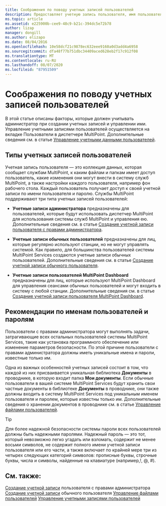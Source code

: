 ```yaml
---
title: Соображения по поводу учетных записей пользователей
description: Предоставляет учетную запись пользователя, имя пользователя и пароль для служб MultiPoint
ms.topic: article
ms.assetid: e225900b-cee9-48c9-b21c-394dc5e72b78
author: lizap
manager: dongill
ms.author: elizapo
ms.date: 08/04/2016
ms.openlocfilehash: 10e58dcf21c9878ec632eee9160a0d3add4a6958
ms.sourcegitcommit: dfa48f77b751dbc34409aced628eb2f17c912f08
ms.translationtype: MT
ms.contentlocale: ru-RU
ms.lasthandoff: 08/07/2020
ms.locfileid: "87951509"
---
```

# <a name="user-account-considerations"></a>Соображения по поводу учетных записей пользователей
В этой статье описаны факторы, которые должен учитывать администратор при создании учетных записей и управлении ими. Управление учетными записями пользователей осуществляется на вкладке Пользователи в диспетчере MultiPoint. Дополнительные сведения см. в статье [Управление учетными данными пользователей](Manage-User-Accounts.md).

## <a name="user-account-types"></a>Типы учетных записей пользователей
Учетная запись пользователя — это коллекция данных, которая сообщает службам MultiPoint, к каким файлам и папкам имеет доступ пользователь, какие изменения они могут внести в систему служб MultiPoint, а также настройки каждого пользователя, например фон рабочего стола. Каждый пользователь получает доступ к своей учетной записи по имени пользователя и паролю. Службы MultiPoint поддерживают три типа учетных записей пользователей:

-   **Учетные записи администратора** предназначены для пользователей, которые будут использовать диспетчер MultiPoint для использования системы служб MultiPoint и управления ею. Дополнительные сведения см. в статье [Создание учетной записи пользователя с правами администратора](Create-an-Administrative-User-Account.md).

-   **Учетные записи обычных пользователей** предназначены для лиц, которые регулярно используют станции, но не могут управлять системой. Как правило, для большинства пользователей системы MultiPoint Services создаются учетные записи обычных пользователей. Дополнительные сведения см. в статье [Создание учетной записи обычного пользователя](Create-a-Standard-User-Account.md).

-   **Учетные записи пользователей MultiPoint Dashboard** предназначены для лиц, которые используют MultiPoint Dashboard для управления сеансами обычных пользователей и могут входить в систему с любой станции. Дополнительные сведения см. в статье [Создание учетной записи пользователя MultiPoint Dashboard](Create-a-MultiPoint-Dashboard-User-Account.md).

## <a name="user-name-and-password-considerations"></a>Рекомендации по именам пользователей и паролям
Пользователи с правами администратора могут выполнять задачи, затрагивающие всех остальных пользователей системы MultiPoint Services, такие как установка программного обеспечение или изменение параметров безопасности. По этой причине пользователи с правами администратора должны иметь уникальные имена и пароли, известные только им.

Одна из важных особенностей учетных записей состоит в том, что каждой из них присваивается уникальная библиотека **Документы** в проводнике, в которую входит папка **Мои документы**. Если обычные пользователи в вашей системе MultiPoint Services будут хранить свои частные документы в библиотеке **Документы** в проводнике, они также должны входить в систему MultiPoint Services под уникальным именем пользователя и паролем, которые известны только им. Дополнительные сведения о хранении документов в проводнике см. в статье [Управление файлами пользователей](Manage-User-Files.md).

> [!TIP]
> Для более надежной безопасности системы пароли всех пользователей должны быть надежными паролями. Надежный пароль — это тот, который невозможно легко угадать или взломать, содержит не менее восьми символов, не содержит полного имени учетной записи пользователя или его части, а также включает по крайней мере три из четырех следующих категорий символов: прописные буквы, строчные буквы, числа и символы, найденные на клавиатуре (например,!, @, #).

## <a name="see-also"></a>См. также:
[Создание учетной записи](Create-an-Administrative-User-Account.md) 
 пользователя с правами администратора [Создание учетной записи](Create-a-Standard-User-Account.md) 
 обычного пользователя [Управление файлами пользователей](Manage-User-Files.md) 
 [Управление учетными записями пользователей](Manage-User-Accounts.md)